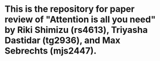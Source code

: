 
# This is the repository for paper review of "Attention is all you need" by Riki Shimizu (rs4613), Triyasha Dastidar (tg2936), and Max Sebrechts (mjs2447).
